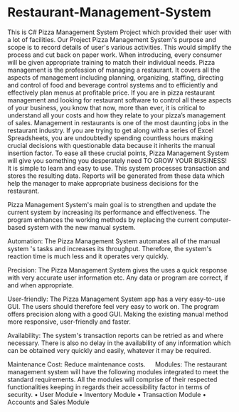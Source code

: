 # Restaurant-Management-System

This is C# Pizza Management System Project which provided their user with a lot of facilities. Our Project Pizza Management System's purpose and scope is to record details of user's various activities. This would simplify the process and cut back on paper work. When introducing, every consumer will be given appropriate training to match their individual needs. Pizza management is the profession of managing a restaurant. It covers all the aspects of management including planning, organizing, staffing, directing and control of food and beverage control systems and to efficiently and effectively plan menus at profitable price. If you are in pizza restaurant management and looking for restaurant software to control all these aspects of your business, you know that now, more than ever, it is critical to understand all your costs and how they relate to your pizza’s management of sales. Management in restaurants is one of the most daunting jobs in the restaurant industry. If you are trying to get along with a series of Excel Spreadsheets, you are undoubtedly spending countless hours making crucial decisions with questionable data because it inherits the manual insertion factor. To ease all these crucial points, Pizza Management System will give you something you desperately need TO GROW YOUR BUSINESS! It is simple to learn and easy to use. This system processes transaction and stores the resulting data. Reports will be generated from these data which help the manager to make appropriate business decisions for the restaurant.

Pizza Management System's main goal is to strengthen and update the current system by increasing its performance and effectiveness. The program enhances the working methods by replacing the current computer-based system with the new manual system.

Automation: The Pizza Management System automates all of the manual system 's tasks and increases its throughput. Therefore, the system's reaction time is much less and it operates very quickly.

Precision: The Pizza Management System gives the uses a quick response with very accurate user information etc. Any data or program are correct, if and when appropriate.

User-friendly: The Pizza Management System app has a very easy-to-use GUI. The users should therefore feel very easy to work on. The program offers precision along with a good GUI. Making the existing manual method more responsive, user-friendly and faster.

Availability: The system's transaction reports can be retried as and where necessary. There is also no delay in the availability of any information which can be obtained very quickly and easily, whatever it may be required.

Maintenance Cost: Reduce maintenance costs.
 
Modules: The restaurant management system will have the following modules integrated to meet the standard requirements. All the modules will comprise of their respected functionalities keeping in regards their accessibility factor in terms of security.
•	User Module
•	Inventory Module
•	Transaction Module
•	Accounts and Sales Module

